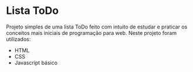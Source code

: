 # Lista ToDo

Projeto simples de uma lista ToDo feito com intuito de estudar e praticar os conceitos mais iniciais de programação para web. Neste projeto foram utilizados:

- HTML
- CSS
- Javascript básico
 
